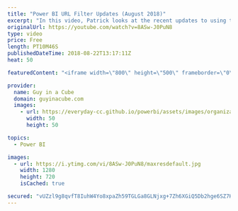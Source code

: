 ```yaml
---
title: "Power BI URL Filter Updates (August 2018)"
excerpt: "In this video, Patrick looks at the recent updates to using the Power BI URL Filter. The update to using URL Filter parameters in Power BI include updates to operators along with the ability to use more than strings and spaces in table names!   Blog: https://powerbi.microsoft.com/en-us/blog/power-bi-report-url-filter-improvements/"
originalUrl: https://youtube.com/watch?v=8ASw-J0PuN8
type: video
price: Free
length: PT10M46S
publishedDateTime: 2018-08-22T13:17:11Z
heat: 50

featuredContent: "<iframe width=\"800\" height=\"500\" frameborder=\"0\" src=\"https://www.youtube.com/embed/8ASw-J0PuN8\" allow=\"accelerometer; autoplay; encrypted-media; gyroscope; picture-in-picture\" allowfullscreen></iframe>"

provider:
  name: Guy in a Cube
  domain: guyinacube.com
  images:
    - url: https://everyday-cc.github.io/powerbi/assets/images/organizations/guyinacube.com-50x50.jpg
      width: 50
      height: 50

topics:
  - Power BI

images:
  - url: https://i.ytimg.com/vi/8ASw-J0PuN8/maxresdefault.jpg
    width: 1280
    height: 720
    isCached: true

secured: "vUZzl9g8qvfT8IuhW4Yo8xpaZh59TGLGa8GLNjxg+7Zh6XGiQ5Db2hge6SZ7HejAOyVCYNsPRv/F/W/dloDc+7pmJ/dlEVZ9Syk0AeytcgqfSoynoLcqRrDkter/tIhGEvA/szoqq5MSls2HtaeePY+czo4zU9pLRc/ZWKAuD+Dqxn695VMk2DOTgdwnGWaa0ralqSUEI5zFCRcwb/+xua6CRiZo7CIuaMJB5SQmC7r9vQ7xBLniVbin3fFesmcboSoXsrtJidKx2s5Ah0hBpm8Koh4U8C/Zh+gB0qwAubheSJLCpmMFRxeefLroWweHj4wJqY2fqBZ6yy1NQMZdXNXUqWJvtq8KkeGVvi6ahb/UnxkclPwhbllvehHlzwQHn2TJ1XwAkrG7TEOgoYgdelAVMBuFncD/ZpcZPr0Fyk0=;s3SyYvqaaJ8pSA7H7S2TEw=="
---
```



